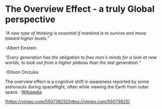 # The Overview Effect - a truly Global perspective

*“A new type of thinking is essential if mankind is to survive and move toward higher levels.”* 

-Albert Einstein

*"Every generation has the obligation to free men's minds for a look at new worlds, to look out from a higher plateau than the last generation."*

-Ellison Onizuka

The overview effect is a cognitive shift in awareness reported by some astronauts during spaceflight, often while viewing the Earth from outer space. -[Wikipedia](https://en.wikipedia.org/wiki/Overview_effect)

[https://vimeo.com/55073825](https://vimeo.com/55073825)